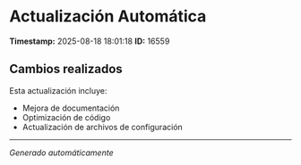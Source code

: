 # Actualización Automática

**Timestamp:** 2025-08-18 18:01:18
**ID:** 16559

## Cambios realizados

Esta actualización incluye:
- Mejora de documentación
- Optimización de código
- Actualización de archivos de configuración

---
*Generado automáticamente*
